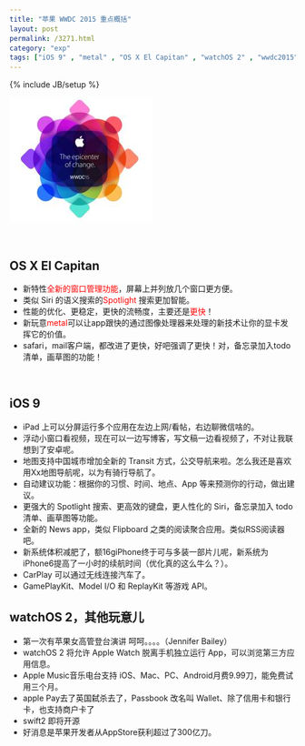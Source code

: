 ```yaml
---
title: "苹果 WWDC 2015 重点概括"
layout: post
permalink: /3271.html
category: "exp"
tags: ["iOS 9" , "metal" , "OS X El Capitan" , "watchOS 2" , "wwdc2015"]
---
```

{% include JB/setup %}

[<img class=" size-full wp-image-3272 aligncenter" src="/wp-content/uploads/2015/06/u9052296404151828158fm21gp0.jpg" alt="u=905229640,4151828158&fm=21&gp=0" width="251" height="220" />][1]

&nbsp;

## OS X El Capitan

  * 新特性<span style="color: #ff0000;">全新的窗口管理功能</span>，屏幕上并列放几个窗口更方便。
  * 类似 Siri 的语义搜索的<span style="color: #ff0000;">Spotlight</span> 搜索更加智能。
  * 性能的优化、更稳定，更快的流畅度，主要还是<span style="color: #ff0000;">更快</span>！
  * 新玩意<span style="color: #ff0000;">metal</span>可以让app跟快的通过图像处理器来处理的新技术让你的显卡发挥它的价值。
  * safari，mail客户端，都改进了更快，好吧强调了更快！对，备忘录加入todo清单，画草图的功能！

&nbsp;

## iOS 9

  * iPad 上可以分屏运行多个应用在左边上网/看帖，右边聊微信啥的。
  * 浮动小窗口看视频，现在可以一边写博客，写文稿一边看视频了，不对让我联想到了安卓呢。
  * 地图支持中国城市增加全新的 Transit 方式，公交导航来啦。怎么我还是喜欢用Xx地图导航呢，以为有骑行导航了。
  * 自动建议功能：根据你的习惯、时间、地点、App 等来预测你的行动，做出建议。
  * 更强大的 Spotlight 搜索、更高效的键盘，更人性化的 Siri，备忘录加入 todo 清单、画草图等功能。
  * 全新的 News app，类似 Flipboard 之类的阅读聚合应用。类似RSS阅读器吧。
  * 新系统体积减肥了，额16giPhone终于可与多装一部片儿呢，新系统为iPhone6提高了一小时的续航时间（优化真的这么牛么？）。
  * CarPlay 可以通过无线连接汽车了。
  * GamePlayKit、Model I/O 和 ReplayKit 等游戏 API。

## watchOS 2，其他玩意儿

  * 第一次有苹果女高管登台演讲 呵呵。。。。（Jennifer Bailey）
  * watchOS 2 将允许 Apple Watch 脱离手机独立运行 App，可以浏览第三方应用信息。
  * Apple Music音乐电台支持 iOS、Mac、PC、Android月费9.99刀，能免费试用三个月。
  * apple Pay去了英国弑杀去了，Passbook 改名叫 Wallet、除了信用卡和银行卡，也支持商户卡了
  * swift2 即将开源
  * 好消息是苹果开发者从AppStore获利超过了300亿刀。


 [1]: /wp-content/uploads/2015/06/u9052296404151828158fm21gp0.jpg


